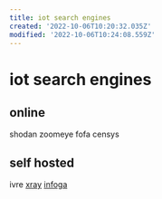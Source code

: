 ```yaml
---
title: iot search engines
created: '2022-10-06T10:20:32.035Z'
modified: '2022-10-06T10:24:08.559Z'
---
```


# iot search engines

## online
shodan
zoomeye
fofa
censys

## self hosted
ivre
[xray](https://github.com/evilsocket/xray)
[infoga](https://github.com/m4ll0k/Infoga)

